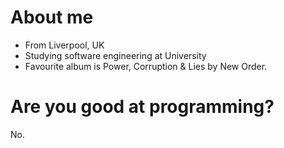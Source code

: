 # About me
- From Liverpool, UK
- Studying software engineering at University
- Favourite album is Power, Corruption & Lies by New Order.

# Are you good at programming?
No.
